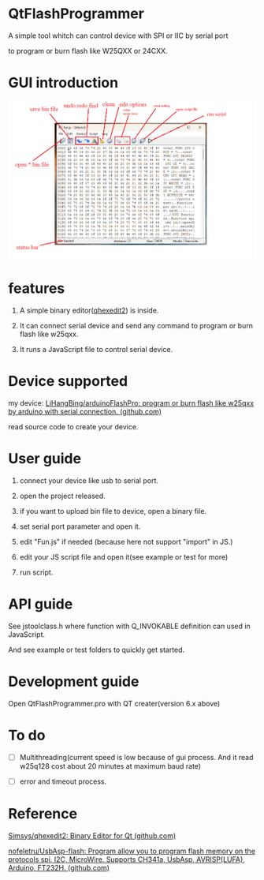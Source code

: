 # QtFlashProgrammer

A simple tool whitch can control device with SPI or IIC by serial port 



to program or burn flash like W25QXX or 24CXX.



# GUI introduction

![](assets/2023-10-03-16-48-17-image.png)

# features

1. A simple binary editor([qhexedit2](https://github.com/Simsys/qhexedit2)) is inside.

2. It can connect serial device and send any command to program or burn flash like w25qxx.

3. It runs a JavaScript file to control serial device.

# Device supported

my device: [LiHangBing/arduinoFlashPro: program or burn flash like w25qxx by arduino with serial connection. (github.com)](https://github.com/LiHangBing/arduinoFlashPro)

read source code to create your device.

# User guide

1. connect your device like usb to serial port.

2. open the project released.

3. if you want to upload bin file to device, open a binary file.

4. set serial port parameter and open it.

5. edit "Fun.js" if needed (because here not support "import" in JS.)

6. edit your JS script file and open it(see example or test for more)

7. run script.

# API guide

See jstoolclass.h where function with Q_INVOKABLE definition can used in JavaScript.

And see example or test folders to quickly get started.

# Development guide

Open QtFlashProgrammer.pro with QT creater(version 6.x above)

# To do

- [ ] Multithreading(current speed is low because of gui process. And it read w25q128 cost about 20 minutes at maximum baud rate)

- [ ] error and timeout process.

# Reference

[Simsys/qhexedit2: Binary Editor for Qt (github.com)](https://github.com/Simsys/qhexedit2)

[nofeletru/UsbAsp-flash: Program allow you to program flash memory on the protocols spi, I2C, MicroWire. Supports CH341a, UsbAsp, AVRISP(LUFA), Arduino, FT232H. (github.com)](https://github.com/nofeletru/UsbAsp-flash)
